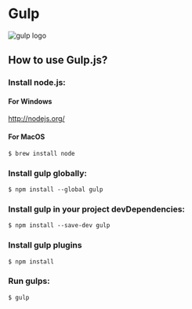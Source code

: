 # Gulp

![gulp logo](https://raw.githubusercontent.com/gulpjs/artwork/master/gulp.png)

## How to use Gulp.js?

### Install node.js:

#### For Windows
<http://nodejs.org/>

#### For MacOS

```
$ brew install node
```

### Install gulp globally:

```
$ npm install --global gulp
```

### Install gulp in your project devDependencies:

```
$ npm install --save-dev gulp
```

### Install gulp plugins

```
$ npm install
```

### Run gulps:

```
$ gulp
```
